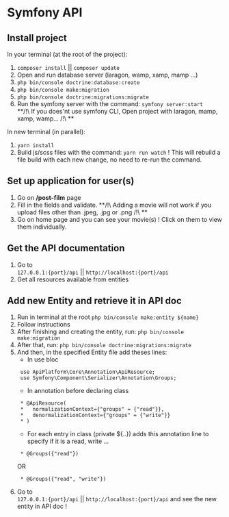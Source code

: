 # Symfony API

## Install project
In your terminal (at the root of the project):

1. `composer install` || `composer update`
2. Open and run database server (laragon, wamp, xamp, mamp ...)
3. `php bin/console doctrine:database:create`
4. `php bin/console make:migration`
5. `php bin/console doctrine:migrations:migrate`
6. Run the symfony server with the command: `symfony server:start`  
  **/!\ If you does'nt use symfony CLI, Open project with laragon, mamp, xamp, wamp... /!\ **

In new terminal (in parallel):
1. `yarn install`
2. Build js/scss files with the command: `yarn run watch` ! This will rebuild a file build with each new change, no need to re-run the command.


## Set up application for user(s)

1. Go on **/post-film** page
2. Fill in the fields and validate. **/!\ Adding a movie will not work if you upload files other than .jpeg, .jpg or .png /!\ **
3. Go on home page and you can see your movie(s) ! Click on them to view them individually.

## Get the API documentation
1. Go to   
  `127.0.0.1:{port}/api` || `http://localhost:{port}/api`  
2. Get all resources available from entities

## Add new Entity and retrieve it in API doc
1. Run in terminal at the root `php bin/console make:entity ${name}`
2. Follow instructions
3. After finishing and creating the entity, run: `php bin/console make:migration`
4. After that, run: `php bin/console doctrine:migrations:migrate`
5. And then, in the specified Entity file add theses lines:
   - In use bloc
   ```
    use ApiPlatform\Core\Annotation\ApiResource;
    use Symfony\Component\Serializer\Annotation\Groups;
   ```
   - In annotation before declaring class
   ```
    * @ApiResource(
    *   normalizationContext={"groups" = {"read"}},
    *   denormalizationContext={"groups" = {"write"}}
    * )
   ```
   - For each entry in class (private ${..}) adds this annotation line to specify if it is a read, write ...
   ```
    * @Groups({"read"})
   ```
   OR
   ```
    * @Groups({"read", "write"})
   ```
6. Go to   
  `127.0.0.1:{port}/api` || `http://localhost:{port}/api` and see the new entity in API doc !
